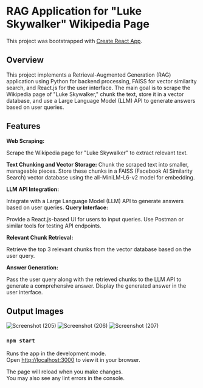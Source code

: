 # RAG Application for "Luke Skywalker" Wikipedia Page

This project was bootstrapped with [Create React App](https://github.com/facebook/create-react-app).

## Overview

This project implements a Retrieval-Augmented Generation (RAG) application using Python for backend processing, FAISS for vector similarity search, and React.js for the user interface. The main goal is to scrape the Wikipedia page of "Luke Skywalker," chunk the text, store it in a vector database, and use a Large Language Model (LLM) API to generate answers based on user queries.



## Features

**Web Scraping:**

Scrape the Wikipedia page for "Luke Skywalker" to extract relevant text.

**Text Chunking and Vector Storage:**
Chunk the scraped text into smaller, manageable pieces.
Store these chunks in a FAISS (Facebook AI Similarity Search) vector database using the all-MiniLM-L6-v2 model for embedding.

**LLM API Integration:**

Integrate with a Large Language Model (LLM) API to generate answers based on user queries.
**Query Interface:**

Provide a React.js-based UI for users to input queries.
Use Postman or similar tools for testing API endpoints.

**Relevant Chunk Retrieval:**

Retrieve the top 3 relevant chunks from the vector database based on the user query.

**Answer Generation:**

Pass the user query along with the retrieved chunks to the LLM API to generate a comprehensive answer.
Display the generated answer in the user interface.

## Output Images
![Screenshot (205)](https://github.com/saishchaskar/sky-walker/assets/102912746/ab1e12f0-b14f-4050-a104-b6f0f1b63e7c)
![Screenshot (206)](https://github.com/saishchaskar/sky-walker/assets/102912746/cb21af93-38b2-4d5c-a3f3-d385d8603b9f)
![Screenshot (207)](https://github.com/saishchaskar/sky-walker/assets/102912746/c666f0dd-a2ea-4658-a81c-10b86ea2ff9e)



### `npm start`

Runs the app in the development mode.\
Open [http://localhost:3000](http://localhost:3000) to view it in your browser.

The page will reload when you make changes.\
You may also see any lint errors in the console.


